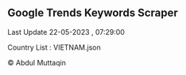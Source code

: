 

## Google Trends Keywords Scraper 
 
Last Update 22-05-2023 , 07:29:00

Country List :
VIETNAM.json



© Abdul Muttaqin 
